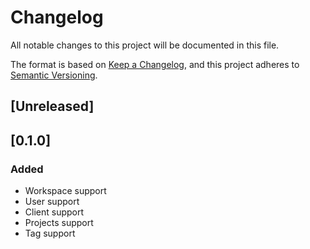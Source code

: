 # Changelog
All notable changes to this project will be documented in this file.

The format is based on [Keep a Changelog](https://keepachangelog.com/en/1.0.0/),
and this project adheres to [Semantic Versioning](https://semver.org/spec/v2.0.0.html).

## [Unreleased]

## [0.1.0]
### Added
- Workspace support
- User support
- Client support
- Projects support
- Tag support

<!-- 
===== Template =====
## [0.0.0]
### Added
### Changed
### Removed 
### Fixed
-->
